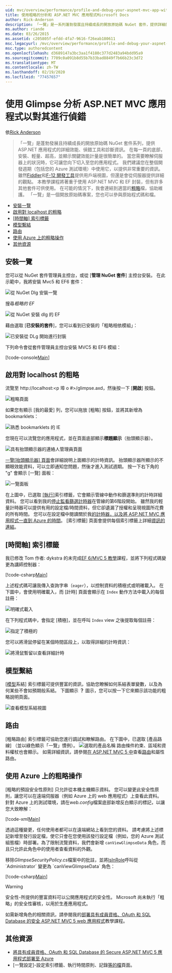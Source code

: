 ```yaml
---
uid: mvc/overview/performance/profile-and-debug-your-aspnet-mvc-app-with-glimpse
title: 使用粗略的分析和 ASP.NET MVC 應用程式Microsoft Docs
author: Rick-Anderson
description: 「一覽」是一系列蓬勃發展且持續成長的開放原始碼 NuGet 套件，提供詳細的效能、偵錯工具和診斷資訊，讓您 ASP.NET 。
ms.author: riande
ms.date: 03/26/2015
ms.assetid: c205805f-efdd-4fa7-9616-f26eab180611
msc.legacyurl: /mvc/overview/performance/profile-and-debug-your-aspnet-mvc-app-with-glimpse
msc.type: authoredcontent
ms.openlocfilehash: d3689147a3bc3aa1f4180c377d2483a94bdd95a9
ms.sourcegitcommit: 7709c0a091b8d55b7b33bad8849f7b66b23c3d72
ms.translationtype: MT
ms.contentlocale: zh-TW
ms.lasthandoff: 02/19/2020
ms.locfileid: "77457657"
---
```

# <a name="profile-and-debug-your-aspnet-mvc-app-with-glimpse"></a>使用 Glimpse 分析 ASP.NET MVC 應用程式以對其進行偵錯

依[Rick Anderson](https://twitter.com/RickAndMSFT)

> 「一覽」是蓬勃發展且持續成長的開放原始碼 NuGet 套件系列，提供 ASP.NET 應用程式的詳細效能、偵錯工具和診斷資訊。 在每一頁的底部，安裝、輕量、超高，並顯示關鍵效能計量是很簡單的。 當您需要瞭解伺服器上的狀況時，它可讓您向下切入至您的應用程式。 我們建議您在整個開發週期（包括您的 Azure 測試環境）中使用它，以提供非常重要的資訊。 雖然[Fiddler](http://www.telerik.com/fiddler)和[F-12 開發工具](https://msdn.microsoft.com/library/ie/gg589512(v=vs.85).aspx)提供用戶端視圖，但還是會從伺服器提供詳細的觀點。 本教學課程將著重于使用 ASP.NET MVC 和 EF 封裝，但有許多其他套件可供使用。 在可能的情況下，我會連結到適當的[粗略](http://getglimpse.com/Docs/)檔，協助維護。 「一覽」是一個開放原始碼專案，您也可以參與原始程式碼和檔。

- [安裝一覽](#ig)
- [啟用對 localhost 的粗略](#eg)
- [[時間軸] 索引標籤](#Time)
- [模型繫結](#mb)
- [路由](#route)
- [使用 Azure 上的粗略操作](#da)
- [其他資源](#addRes)

<a id="ig"></a>
## <a name="installing-glimpse"></a>安裝一覽

您可以從 NuGet 套件管理員主控台，或從 [**管理 NuGet 套件**] 主控台安裝。 在此示範中，我將安裝 Mvc5 和 EF6 套件：

![從 NuGet Dlg 安裝一覽](profile-and-debug-your-aspnet-mvc-app-with-glimpse/_static/image1.png)

搜尋*粗略的 EF*

![從 NuGet 安裝 dlg 的 EF](profile-and-debug-your-aspnet-mvc-app-with-glimpse/_static/image2.png)

藉由選取 [**已安裝的套件**]，您可以看到已安裝的「粗略相依模組」：

![已安裝從 DLg 開始進行封裝](profile-and-debug-your-aspnet-mvc-app-with-glimpse/_static/image3.png)

下列命令會從套件管理員主控台安裝 MVC5 和 EF6 模組：

[!code-console[Main](profile-and-debug-your-aspnet-mvc-app-with-glimpse/samples/sample1.cmd)]

<a id="eg"></a>
## <a name="enable-glimpse-for-localhost"></a>啟用對 localhost 的粗略

流覽至 http://localhost:&lt;p 埠 o #&gt;/glimpse.axd，然後按一下 [<strong>開啟</strong>] 按鈕。

![粗略頁面](profile-and-debug-your-aspnet-mvc-app-with-glimpse/_static/image4.png)

如果您有顯示 [我的最愛] 列，您可以拖放 [粗略] 按鈕，並將其新增為 bookmarklets：

![熟悉 bookmarklets 的 IE](profile-and-debug-your-aspnet-mvc-app-with-glimpse/_static/image5.png)

您現在可以流覽您的應用程式，並在頁面底部顯示**標題顯示**（抬頭顯示器）。

![具有抬頭顯示器的連絡人管理員頁面](profile-and-debug-your-aspnet-mvc-app-with-glimpse/_static/image6.png)

[一覽[抬頭顯示器] 頁面](http://getglimpse.com/Docs/Heads-up-Display)會詳細說明上面顯示的計時資訊。 抬頭顯示器所顯示的不顯眼效能資料，可以立即通知您問題，然後才進入測試週期。 按一下右下角的 &quot;g&quot; 會顯示 [一覽] 面板：

![一覽面板](profile-and-debug-your-aspnet-mvc-app-with-glimpse/_static/image7.png)

在上圖中，已選取 [[執行]](http://getglimpse.com/Docs/Execution-Tab)索引標籤，它會顯示管線中動作和篩選準則的計時詳細資料。 您可以看到我的[停止監看篩選計時器](http://www.nuget.org/packages/StopWatch/)在管線的第6階段開始。 雖然我的輕量計時器可以提供有用的設定檔/時間資料，但它卻遺漏了授權和呈現視圖所花費的所有時間。 您可以在設定檔中閱讀關於我[的計時器，以及將 ASP.NET MVC 應用程式一直到 Azure 的時間](https://blogs.msdn.com/b/webdev/archive/2014/07/29/profile-and-time-your-asp-net-mvc-app-all-the-way-to-azure.aspx)。 [索引標籤] 頁面會提供每個索引標籤上詳細[資訊的連結](http://getglimpse.com/Docs/Tabs)。

<a id="Time"></a>
## <a name="the-timeline-tab"></a>[時間軸] 索引標籤

我已修改 Tom 作者: dykstra 的未完成[EF 6/MVC 5 教學](../getting-started/getting-started-with-ef-using-mvc/creating-an-entity-framework-data-model-for-an-asp-net-mvc-application.md)課程，並將下列程式碼變更為講師控制器：

[!code-csharp[Main](profile-and-debug-your-aspnet-mvc-app-with-glimpse/samples/sample2.cs?highlight=1,20-31)]

上述程式碼可讓我傳入查詢字串（`eager`），以控制資料的積極式或明確載入。 在下圖中，會使用明確載入，而 [計時] 頁面會顯示在 `Index` 動作方法中載入的每個註冊：

![明確式載入](profile-and-debug-your-aspnet-mvc-app-with-glimpse/_static/image8.png)

在下列程式碼中，會指定 [積極]，並在呼叫 `Index` view 之後提取每個註冊：

![指定了積極的](profile-and-debug-your-aspnet-mvc-app-with-glimpse/_static/image9.png)

您可以將滑鼠停留在某個時間區段上，以取得詳細的計時資訊：

![將滑鼠暫留以查看詳細計時](profile-and-debug-your-aspnet-mvc-app-with-glimpse/_static/image10.png)

<a id="mb"></a>
## <a name="model-binding"></a>模型繫結

[[模型](http://getglimpse.com/Docs/Model-Binding-Tab)系結] 索引標籤可提供豐富的資訊，協助您瞭解如何系結表單變數，以及為何某些不會如預期般系結。 下圖顯示 **？** 圖示，您可以按一下它來顯示該功能的粗略說明頁面。

![查看模型系結視圖](profile-and-debug-your-aspnet-mvc-app-with-glimpse/_static/image11.png)

<a id="route"></a>
## <a name="routes"></a>路由

 [粗略路由] 索引標籤可協助您進行調試和瞭解路由。 在下圖中，已選取 [產品路線] （並以綠色顯示「一覽」慣例）。 ![選取的產品名稱](profile-and-debug-your-aspnet-mvc-app-with-glimpse/_static/image12.png) 路由條件約束、區域和資料權杖也會顯示。 如需詳細資訊，請參閱[在 ASP.NET MVC 5 中](https://blogs.msdn.com/b/webdev/archive/2013/10/17/attribute-routing-in-asp-net-mvc-5.aspx)查看[路由](http://getglimpse.com/Docs/Routes-Tab)和屬性路由。 

<a id="da"></a>
## <a name="using-glimpse-on-azure"></a>使用 Azure 上的粗略操作

[粗略的預設安全性原則] 只允許從本機主機顯示資料。 您可以變更此安全性原則，讓您可以在遠端伺服器（例如 Azure 上的 web 應用程式）上查看此資料。 針對 Azure 上的測試環境，請在*web.config*檔案底部新增反白顯示的標記，以讓您大致瞭解：

[!code-xml[Main](profile-and-debug-your-aspnet-mvc-app-with-glimpse/samples/sample3.xml?highlight=2-6)]

透過這種變更，任何使用者都可以在遠端網站上看到您的資料。 請考慮將上述標記新增至發行設定檔，使它只會在您使用該發行設定檔（例如，您的 Azure 測試組態檔）時部署。為了限制流覽資料，我們會新增 `canViewGlimpseData` 角色，而且只允許此角色中的使用者查看資料的外觀。

移除*GlimpseSecurityPolicy.cs*檔案中的批註，並將[IsInRole](https://msdn.microsoft.com/library/system.security.principal.iprincipal.isinrole(v=vs.110).aspx)呼叫從 `Administrator` 變更為 `canViewGlimpseData` 角色：

[!code-csharp[Main](profile-and-debug-your-aspnet-mvc-app-with-glimpse/samples/sample4.cs?highlight=6)]

> [!WARNING]
> 安全性-所提供的豐富資料可以公開應用程式的安全性。 Microsoft 尚未執行「粗略」的安全性審核，以用於生產應用程式。

如需新增角色的相關資訊，請參閱我的[部署具有成員資格、OAuth 和 SQL Database 的安全 ASP.NET MVC 5 web 應用程式](https://azure.microsoft.com/documentation/articles/web-sites-dotnet-deploy-aspnet-mvc-app-membership-oauth-sql-database/)教學課程。

<a id="addRes"></a>
## <a name="additional-resources"></a>其他資源

- [將具有成員資格、OAuth 和 SQL Database 的 Secure ASP.NET MVC 5 應用程式部署至 Azure](https://azure.microsoft.com/documentation/articles/web-sites-dotnet-deploy-aspnet-mvc-app-membership-oauth-sql-database/)
- [一覽設定]-設定索引標籤、執行時間原則、記錄[等的檔](http://getglimpse.com/Docs/Configuration)頁面。
